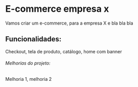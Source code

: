 # E-commerce empresa x

Vamos criar um e-commerce, para a empresa X e bla bla bla

## Funcionalidades:

Checkout, tela de produto, catálogo, home com banner

###### Melhorias do projeto:

Melhoria 1, melhoria 2

